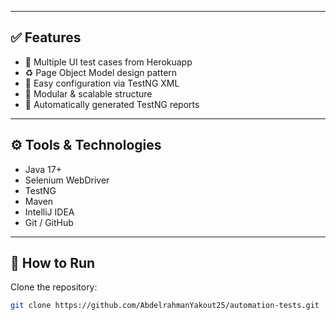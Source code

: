 
---

## ✅ Features

- 🧪 Multiple UI test cases from Herokuapp
- ♻️ Page Object Model design pattern
- 🚀 Easy configuration via TestNG XML
- 🧱 Modular & scalable structure
- 📄 Automatically generated TestNG reports

---

## ⚙️ Tools & Technologies

- Java 17+
- Selenium WebDriver
- TestNG
- Maven
- IntelliJ IDEA
- Git / GitHub

---

## 🚦 How to Run
Clone the repository:
   ```bash
   git clone https://github.com/AbdelrahmanYakout25/automation-tests.git
